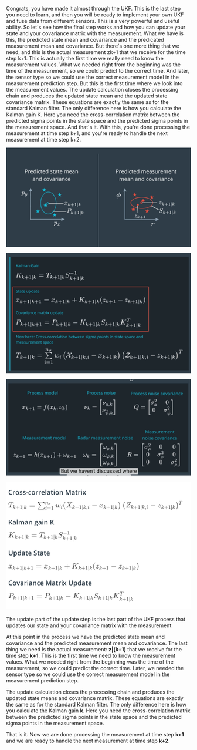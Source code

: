 Congrats, you have made it almost through the UKF. This is the last step you need to learn, and then you will be ready to implement your own UKF and fuse data from different sensors. This is a very powerful and useful ability. So let's see how the final step works and how you can update your state and your covariance matrix with the measurement. What we have is this, the predicted state mean and covariance and the predicated measurement mean and covariance. But there's one more thing that we need, and this is the actual measurement zk+1 that we receive for the time step k+1. This is actually the first time we really need to know the measurement values. What we needed right from the beginning was the time of the measurement, so we could predict to the correct time. And later, the sensor type so we could use the correct measurement model in the measurement prediction step. But this is the first time where we look into the measurement values. The update calculation closes the processing chain and produces the updated state mean and the updated state covariance matrix. These equations are exactly the same as for the standard Kalman filter. The only difference here is how you calculate the Kalman gain K. Here you need the cross-correlation matrix between the predicted sigma points in the state space and the predicted sigma points in the measurement space. And that's it. With this, you're done processing the measurement at time step k+1, and you're ready to handle the next measurement at time step k+2. 

![7-31](../../images/7-31.png)

![7-32](../../images/7-32.png)

![7-33](../../images/7-33.png)

![7-34](../../images/7-34.png)

The update part of the update step is the last part of the UKF process that updates our state and your covariance matrix with the measurement

At this point in the process we have the predicted state mean and covariance and the predicted measurement mean and covariance. The last thing we need is the actual measurement: **z|(k+1)** that we receive for the time step **k+1**. This is the first time we need to know the measurement values. What we needed right from the beginning was the time of the measurement, so we could predict the correct time. Later, we needed the sensor type so we could use the correct measurement model in the measurement prediction step.

The update calculation closes the processing chain and produces the updated state means and covariance matrix. These equations are exactly the same as for the standard Kalman filter. The only difference here is how you calculate the Kalman gain **k**. Here you need the cross-correlation matrix between the predicted sigma points in the state space and the predicted sigma points in the measurement space.

That is it. Now we are done processing the measurement at time step **k+1** and we are ready to handle the next measurement at time step **k+2**.

